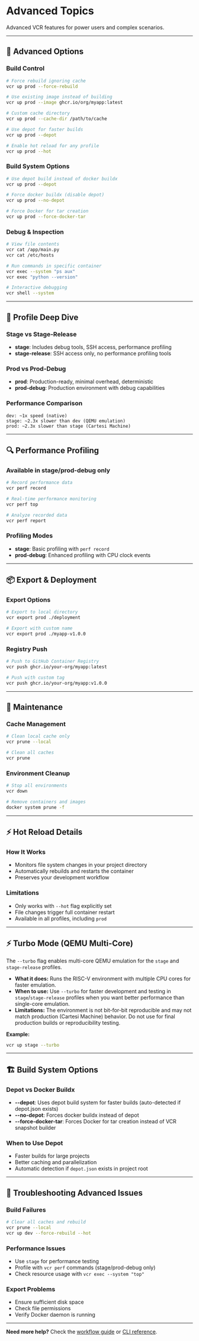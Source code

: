 # Advanced Topics

Advanced VCR features for power users and complex scenarios.

---

## 🔧 Advanced Options

### Build Control
```bash
# Force rebuild ignoring cache
vcr up prod --force-rebuild

# Use existing image instead of building
vcr up prod --image ghcr.io/org/myapp:latest

# Custom cache directory
vcr up prod --cache-dir /path/to/cache

# Use depot for faster builds
vcr up prod --depot

# Enable hot reload for any profile
vcr up prod --hot
```

### Build System Options
```bash
# Use depot build instead of docker buildx
vcr up prod --depot

# Force docker buildx (disable depot)
vcr up prod --no-depot

# Force Docker for tar creation
vcr up prod --force-docker-tar
```

### Debug & Inspection
```bash
# View file contents
vcr cat /app/main.py
vcr cat /etc/hosts

# Run commands in specific container
vcr exec --system "ps aux"
vcr exec "python --version"

# Interactive debugging
vcr shell --system
```

---

## 🎯 Profile Deep Dive

### Stage vs Stage-Release
- **stage**: Includes debug tools, SSH access, performance profiling
- **stage-release**: SSH access only, no performance profiling tools

### Prod vs Prod-Debug  
- **prod**: Production-ready, minimal overhead, deterministic
- **prod-debug**: Production environment with debug capabilities

### Performance Comparison
```
dev: ~1x speed (native)
stage: ~2.3x slower than dev (QEMU emulation)
prod: ~2.3x slower than stage (Cartesi Machine)
```

---

## 🔍 Performance Profiling

### Available in stage/prod-debug only
```bash
# Record performance data
vcr perf record

# Real-time performance monitoring
vcr perf top

# Analyze recorded data
vcr perf report
```

### Profiling Modes
- **stage**: Basic profiling with `perf record`
- **prod-debug**: Enhanced profiling with CPU clock events

---

## 📦 Export & Deployment

### Export Options
```bash
# Export to local directory
vcr export prod ./deployment

# Export with custom name
vcr export prod ./myapp-v1.0.0
```

### Registry Push
```bash
# Push to GitHub Container Registry
vcr push ghcr.io/your-org/myapp:latest

# Push with custom tag
vcr push ghcr.io/your-org/myapp:v1.0.0
```

---

## 🧹 Maintenance

### Cache Management
```bash
# Clean local cache only
vcr prune --local

# Clean all caches
vcr prune
```

### Environment Cleanup
```bash
# Stop all environments
vcr down

# Remove containers and images
docker system prune -f
```

---

## ⚡ Hot Reload Details

### How It Works
- Monitors file system changes in your project directory
- Automatically rebuilds and restarts the container
- Preserves your development workflow

### Limitations
- Only works with `--hot` flag explicitly set
- File changes trigger full container restart
- Available in all profiles, including `prod`

---

## ⚡ Turbo Mode (QEMU Multi-Core)

The `--turbo` flag enables multi-core QEMU emulation for the `stage` and `stage-release` profiles.

- **What it does:** Runs the RISC-V environment with multiple CPU cores for faster emulation.
- **When to use:** Use `--turbo` for faster development and testing in `stage`/`stage-release` profiles when you want better performance than single-core emulation.
- **Limitations:** The environment is not bit-for-bit reproducible and may not match production (Cartesi Machine) behavior. Do not use for final production builds or reproducibility testing.

**Example:**
```bash
vcr up stage --turbo
```

---

## 🏗️ Build System Options

### Depot vs Docker Buildx
- **--depot**: Uses depot build system for faster builds (auto-detected if depot.json exists)
- **--no-depot**: Forces docker buildx instead of depot
- **--force-docker-tar**: Forces Docker for tar creation instead of VCR snapshot builder

### When to Use Depot
- Faster builds for large projects
- Better caching and parallelization
- Automatic detection if `depot.json` exists in project root

---

## 🐛 Troubleshooting Advanced Issues

### Build Failures
```bash
# Clear all caches and rebuild
vcr prune --local
vcr up dev --force-rebuild --hot
```

### Performance Issues
- Use `stage` for performance testing
- Profile with `vcr perf` commands (stage/prod-debug only)
- Check resource usage with `vcr exec --system "top"`

### Export Problems
- Ensure sufficient disk space
- Check file permissions
- Verify Docker daemon is running

---

**Need more help?** Check the [workflow guide](workflow.md) or [CLI reference](reference.md). 